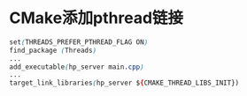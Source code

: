 # CMake添加pthread链接

```css
set(THREADS_PREFER_PTHREAD_FLAG ON)
find_package (Threads)
...
add_executable(hp_server main.cpp)
...
target_link_libraries(hp_server ${CMAKE_THREAD_LIBS_INIT}) 
```

